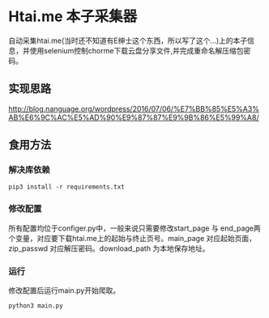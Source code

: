 # Htai.me 本子采集器

自动采集htai.me(当时还不知道有E绅士这个东西，所以写了这个...)上的本子信息，并使用selenium控制chorme下载云盘分享文件,并完成重命名解压缩包密码。

## 实现思路
http://blog.nanguage.org/wordpress/2016/07/06/%E7%BB%85%E5%A3%AB%E6%9C%AC%E5%AD%90%E9%87%87%E9%9B%86%E5%99%A8/
## 食用方法
### 解决库依赖
```
pip3 install -r requirements.txt
```
### 修改配置
所有配置均位于configer.py中，一般来说只需要修改start_page 与 end_page两个变量，对应要下载htai.me上的起始与终止页号。main_page 对应起始页面，zip_passwd 对应解压密码。download_path 为本地保存地址。
### 运行
修改配置后运行main.py开始爬取。
```
python3 main.py
```
